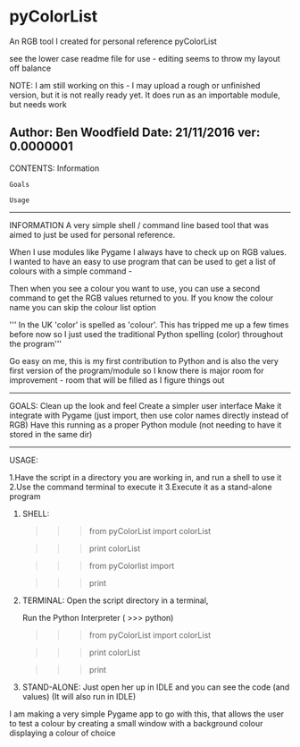 # pyColorList
An RGB tool I created for personal reference
pyColorList

see the lower case readme file for use - editing seems to throw my layout off balance

NOTE: I am still working on this - I may upload a rough or unfinished version, but 
it is not really ready yet. It does run as an importable module, but needs work

Author: Ben Woodfield
Date: 21/11/2016
ver: 0.0000001
-----------------------------------------------------------------------------------

CONTENTS:
    Information
    
    Goals
    
    Usage

-----------------------------------------------------------------------------------
INFORMATION
A very simple shell / command line based tool that was aimed to just be used
for personal reference.

When I use modules like Pygame I always have to check up on RGB values. I wanted to 
have an easy to use program that can be used to get a list of colours with a simple
command -

Then when you see a colour you want to use, you can use a second command to get the
RGB values returned to you. If you know the colour name you can skip the colour list
option

''' In the UK 'color' is spelled as 'colour'. This has tripped me up a few times 
before now so I just used the traditional Python spelling (color) throughout the 
program'''

Go easy on me, this is my first contribution to Python and is also the very first
version of the program/module so I know there is major room for improvement - room that 
will be filled as I figure things out

-----------------------------------------------------------------------------------
GOALS:
    Clean up the look and feel
    Create a simpler user interface
    Make it integrate with Pygame (just import, then use color names directly instead of RGB)
    Have this running as a proper Python module (not needing to have it stored in the same dir)

-----------------------------------------------------------------------------------
USAGE:

1.Have the script in a directory you are working in, and run a shell to use it
2.Use the command terminal to execute it 
3.Execute it as a stand-alone program

1. SHELL:
    >>> from pyColorList import colorList
    
    >>> print colorList
    
    >>> from pyColorlist import <color from list> 
    
    >>> print <color from list>

2. TERMINAL:
    Open the script directory in a terminal,
    
    Run the Python Interpreter ( >>> python)
    
    >>> from pyColorList import colorList
    
    >>> print colorList
    
    >>> print <color from list>

3. STAND-ALONE:
    Just open her up in IDLE and you can see the code (and values)
    (It will also run in IDLE)  
    
    
 I am making a very simple Pygame app to go with this, that allows the user to test a colour
 by creating a small window with a background colour displaying a colour of choice
